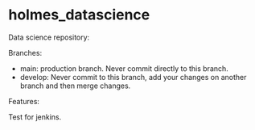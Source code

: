 # holmes_datascience

Data science repository:

Branches:
- main: production branch. Never commit directly to this branch.
- develop: Never commit to this branch, add your changes on another branch and then merge changes.

Features:


Test for jenkins.
